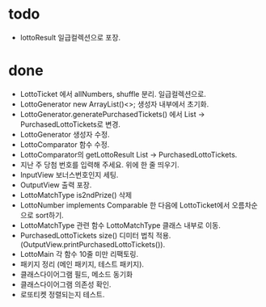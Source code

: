 # todo
- lottoResult 일급컬렉션으로 포장.

# done
- LottoTicket 에서 allNumbers, shuffle 분리. 일급컬렉션으로.
- LottoGenerator new ArrayList()<>; 생성자 내부에서 초기화.
- LottoGenerator.generatePurchasedTickets() 에서 List<LottoTicket> -> PurchasedLottoTickets로 변경.
- LottoGenerator 생성자 수정.
- LottoComparator 함수 수정.
- LottoComparator의 getLottoResult List<LottoTicket> -> PurchasedLottoTickets.
- 지난 주 당첨 번호를 입력해 주세요. 위에 한 줄 띄우기.
- InputView 보너스번호인지 세팅.
- OutputView 출력 포장.
- LottoMatchType is2ndPrize() 삭제
- LottoNumber implements Comparable 한 다음에 LottoTicket에서 오름차순으로 sort하기.
- LottoMatchType 관련 함수 LottoMatchType 클래스 내부로 이동.
- PurchasedLottoTickets size() 디미터 법칙 적용. (OutputView.printPurchasedLottoTickets()).
- LottoMain 각 함수 10줄 미만 리팩토링.
- 패키지 정리 (메인 패키지, 테스트 패키지).
- 클래스다이어그램 필드, 메소드 동기화
- 클래스다이어그램 의존성 확인.
- 로또티켓 정렬되는지 테스트.